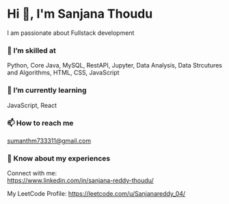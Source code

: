 # Hi 👋, I'm Sanjana Thoudu

I am passionate about Fullstack development

### 🌱 I’m skilled at 
Python, Core Java, MySQL, RestAPI, Jupyter, Data Analysis, Data Strcutures and Algorithms, HTML, CSS, JavaScript

### 🌱 I’m currently learning  
JavaScript, React

### 📫 How to reach me  
sumanthm733311@gmail.com

### 📄 Know about my experiences  


Connect with me:  
https://www.linkedin.com/in/sanjana-reddy-thoudu/

My LeetCode Profile:
https://leetcode.com/u/Sanjanareddy_04/
